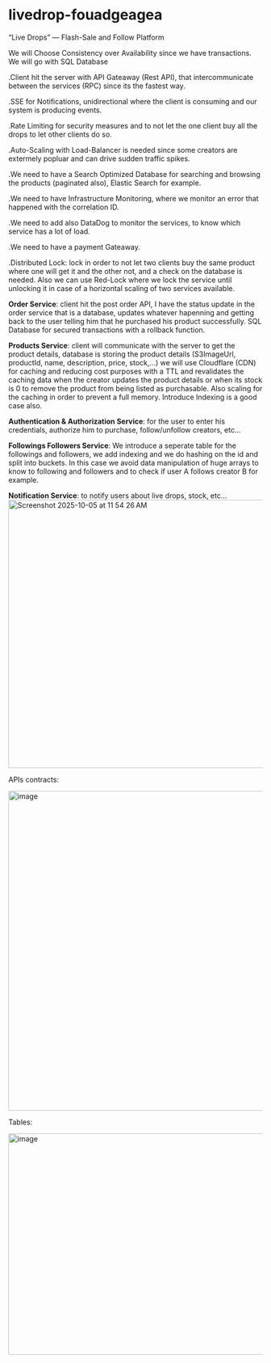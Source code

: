 # livedrop-fouadgeagea
“Live Drops” — Flash-Sale and Follow Platform

We will Choose Consistency over Availability since we have transactions. We will go with SQL Database

.Client hit the server with API Gateaway (Rest API), that intercommunicate between the services (RPC) since its the fastest way. 

.SSE for Notifications, unidirectional where the client is consuming and our system is producing events.

.Rate Limiting for security measures and to not let the one client buy all the drops to let other clients do so.

.Auto-Scaling with Load-Balancer is needed since some creators are extermely popluar and can drive sudden traffic spikes.

.We need to have a Search Optimized Database for searching and browsing the products (paginated also), Elastic Search for example.

.We need to have Infrastructure Monitoring, where we monitor an error that happened with the correlation ID.

.We need to add also DataDog to monitor the services, to know which service has a lot of load.

.We need to have a payment Gateaway.

.Distributed Lock: lock in order to not let two clients buy the same product where one will get it and the other not, and a check on the database is needed. Also we can use Red-Lock where we lock the service until unlocking it in case of a horizontal scaling of two services available.

**Order Service**: client hit the post order API, I have the status update in the order service that is a database, updates whatever hapenning and getting back to the user telling him that he purchased his product successfully. SQL Database for secured transactions with a rollback function.

**Products Service**: client will communicate with the server to get the product details, database is storing the product details (S3ImageUrl, productId, name, description, price, stock,...) we will use Cloudflare (CDN) for caching and reducing cost purposes with a TTL and revalidates the caching data when the creator updates the product details or when its stock is 0 to remove the product from being listed as purchasable. Also scaling for the caching in order to prevent a full memory. Introduce Indexing is a good case also.

**Authentication & Authorization Service**: for the user to enter his credentials, authorize him to purchase, follow/unfollow creators, etc... 

**Followings Followers Service**: We introduce a seperate table for the followings and followers, we add indexing and we do hashing on the id and split into buckets. In this case we avoid data manipulation of huge arrays to know to following and followers and to check if user A follows creator B for example.

**Notification Service**: to notify users about live drops, stock, etc...
<img width="979" height="531" alt="Screenshot 2025-10-05 at 11 54 26 AM" src="https://github.com/user-attachments/assets/1be94a7b-8a23-4d6e-a118-ee0dd242ac3d" />


APIs contracts:

<img width="850" height="633" alt="image" src="https://github.com/user-attachments/assets/1b72de1b-3042-4f4c-945c-a5882fbb147a" />


Tables:

<img width="867" height="438" alt="image" src="https://github.com/user-attachments/assets/fd6a4a50-0793-41cc-9c77-15a4579c18c7" />
